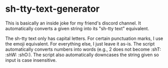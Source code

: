 # sh-tty-text-generator
This is basically an inside joke for my friend's discord channel. It automatically converts a given string into its "sh-tty text" equivalent.

The sh-tty text only has capital letters. For certain punctuation marks, I use the emoji equivalent. For everything else, I just leave it as-is. The script automatically converts numbers into words (e.g., 2 does not become :shT: :shW: :shO:). The script also automatically downcases the string given so input is case insensitive.
